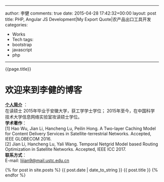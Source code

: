 ---
 author:  李健
 comments: true
 date: 2015-04-28 17:42:32+00:00
 layout: post
 title: PHP, Angular JS Development|My Export Quote|农产品出口工具开发
 categories:
 - Works
 - Tech
 tags:
 - bootstrap
 - javascript
 - php
 ---
{{page.title}}

# 欢迎来到李健的博客
[**个人简介**](https://github.com/infonetlijian/blog/raw/master/photos/picture.jpg)
：<br>
在读硕士
2015年毕业于安徽大学，获工学学士学位；
2015年至今，在中国科学技术大学信息网络实验室攻读硕士学位。<br>
**学术著作**：<br>
[1] Hao Wu, Jian Li, Hancheng Lu, Peilin Hong. A Two-layer Caching Model for Content Delivery Services in Satellite-terrestrial Networks. Accepted, IEEE GLOBECOM 2016.<br>
[2] Jian Li, Hancheng Lu, Yali Wang. Temporal Netgrid Model based Routing Optimization in Satellite Networks. Accepted, IEEE ICC 2017.<br>
**联系方式**：<br>
E-mail: lijian9@mail.ustc.edu.cn <br>

{% for post in site.posts %}
{{ post.date | date_to_string }} {{ post.title }}
{% endfor %}



